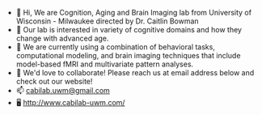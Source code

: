 - 👋 Hi, We are Cognition, Aging and Brain Imaging lab from University of Wisconsin - Milwaukee directed by Dr. Caitlin Bowman
- 👀 Our lab is interested in variety of cognitive domains and how they change with advanced age.
- 🌱 We are currently using a combination of behavioral tasks, computational modeling, and brain imaging techniques that include model-based fMRI and multivariate pattern analyses.
- 💞️ We'd love to collaborate! Please reach us at email address below and check out our website!
- 📫 cabilab.uwm@gmail.com
- 🖥️ http://www.cabilab-uwm.com/
<!---
cabilab-uwm/cabilab-uwm is a ✨ special ✨ repository because its `README.md` (this file) appears on your GitHub profile.
You can click the Preview link to take a look at your changes.
--->
